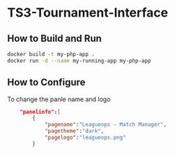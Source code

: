 # TS3-Tournament-Interface

## How to Build and Run

```sh
docker build -t my-php-app .
docker run -d --name my-running-app my-php-app
```

## How to Configure
To change the panle name and logo
```json
    "panelinfo":[
        {
            "pagename":"Leagueops - Match Manager",
            "pagetheme":"dark",
            "pagelogo":"leagueops.png"
        }
```

